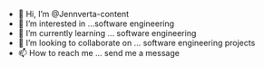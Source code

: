 - 👋 Hi, I’m @Jennverta-content
- 👀 I’m interested in ...software engineering
- 🌱 I’m currently learning ... software engineering
- 💞️ I’m looking to collaborate on ... software engineering projects 
- 📫 How to reach me ... send me a message

<!---
Jennverta-content/Jennverta-content is a ✨ special ✨ repository because its `README.md` (this file) appears on your GitHub profile.
You can click the Preview link to take a look at your changes.
--->
